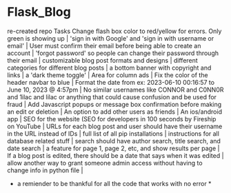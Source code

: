 # Flask_Blog
re-created repo
Tasks
  Change flash box color to red/yellow for errors. Only green is showing up |
  'sign in with Google' and 'sign in with username or email' |
  User must confirm their email before being able to create an account |
  'forgot password' so people can change their password through their email |
  customizable blog post formats and designs |
  different categories for different blog posts |
  a bottom banner with copyright and links |
  a 'dark theme toggle' |
  Area for column ads |
  Fix the color of the header navbar to blue |
  Format the date from ex: 2023-06-10 00:16:57 to June 10, 2023 @ 4:57pm |
  No similar usernames like CONNOR and C0NN0R and 1ilac and lilac or anything that could cause confusion and be used for fraud |
  Add Javascript popups or message box confirmation before making an edit or deletion |
  An option to add other users as friends |
  An ios/android app |
  SEO for the website (SEO for developers in 100 seconds by Fireship on YouTube |
  URLs for each blog post and user should have their username in the URL instead of IDs |
  full list of all pip installations |
  instructions for all database related stuff |
  search should have author search, title search, and date search |
  a feature for page 1, page 2, etc, and show results per page |
  If a blog post is edited, there should be a date that says when it was edited | 
  allow another way to grant someone admin access without having to change info in python file |
  
  * a remiender to be thankful for all the code that works with no error *
  
